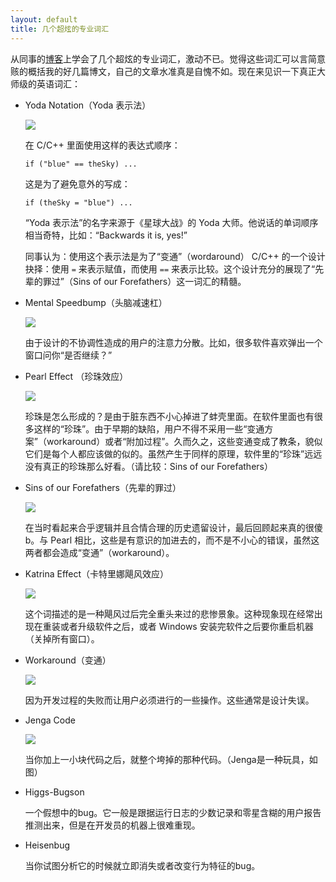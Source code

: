 ```yaml
---
layout: default
title: 几个超炫的专业词汇
---
```


从同事的[博客](http://thomas.tuerke.net/on/design/?thread=-701829031)上学会了几个超炫的专业词汇，激动不已。觉得这些词汇可以言简意赅的概括我的好几篇博文，自己的文章水准真是自愧不如。现在来见识一下真正大师级的英语词汇：


* Yoda Notation（Yoda 表示法）

  ![](http://www.yinwang.org/images/yoda-notation.jpeg)


  在 C/C++ 里面使用这样的表达式顺序：

      if ("blue" == theSky) ...

  这是为了避免意外的写成：

      if (theSky = "blue") ...

  “Yoda 表示法”的名字来源于《星球大战》的 Yoda 大师。他说话的单词顺序相当奇特，比如：“Backwards it is, yes!”

  同事认为：使用这个表示法是为了“变通”（wordaround） C/C++ 的一个设计抉择：使用 `=` 来表示赋值，而使用 `==` 来表示比较。这个设计充分的展现了“先辈的罪过”（Sins of our Forefathers）这一词汇的精髓。


* Mental Speedbump（头脑减速杠）

  ![](http://www.yinwang.org/images/speedbump.jpeg)

  由于设计的不协调性造成的用户的注意力分散。比如，很多软件喜欢弹出一个窗口问你“是否继续？”

* Pearl Effect （珍珠效应）

  ![](https://encrypted-tbn2.gstatic.com/images?q=tbn:ANd9GcQbEqd7J07hkpTtp4Kz1njGM0GAo0_v7CFn04vLtfUtjUK7X5eSxQ)

  珍珠是怎么形成的？是由于脏东西不小心掉进了蚌壳里面。在软件里面也有很多这样的“珍珠”。由于早期的缺陷，用户不得不采用一些“变通方案”（workaround）或者“附加过程”。久而久之，这些变通变成了教条，貌似它们是每个人都应该做的似的。虽然产生于同样的原理，软件里的“珍珠”远远没有真正的珍珠那么好看。（请比较：Sins of our Forefathers）

* Sins of our Forefathers（先辈的罪过）

  ![](http://www.yinwang.org/images/sins-fathers.jpeg)

  在当时看起来合乎逻辑并且合情合理的历史遗留设计，最后回顾起来真的很傻b。与 Pearl 相比，这些是有意识的加进去的，而不是不小心的错误，虽然这两者都会造成“变通”（workaround）。

* Katrina Effect（卡特里娜飓风效应）

  ![](https://encrypted-tbn1.gstatic.com/images?q=tbn:ANd9GcTU8qb9teH69EX14q2t2Y9hrW836MXxTWE7bN9Q2AQ-e9vpSLMB)

  这个词描述的是一种飓风过后完全重头来过的悲惨景象。这种现象现在经常出现在重装或者升级软件之后，或者 Windows 安装完软件之后要你重启机器（关掉所有窗口）。

* Workaround（变通）

    ![](http://www.yinwang.org/images/workaround.png)

  因为开发过程的失败而让用户必须进行的一些操作。这些通常是设计失误。

* Jenga Code

  ![](http://www.yinwang.org/images/jenga-code.jpg)

  当你加上一小块代码之后，就整个垮掉的那种代码。（Jenga是一种玩具，如图）


* Higgs-Bugson

  一个假想中的bug。它一般是跟据运行日志的少数记录和零星含糊的用户报告推测出来，但是在开发员的机器上很难重现。


* Heisenbug

  当你试图分析它的时候就立即消失或者改变行为特征的bug。

